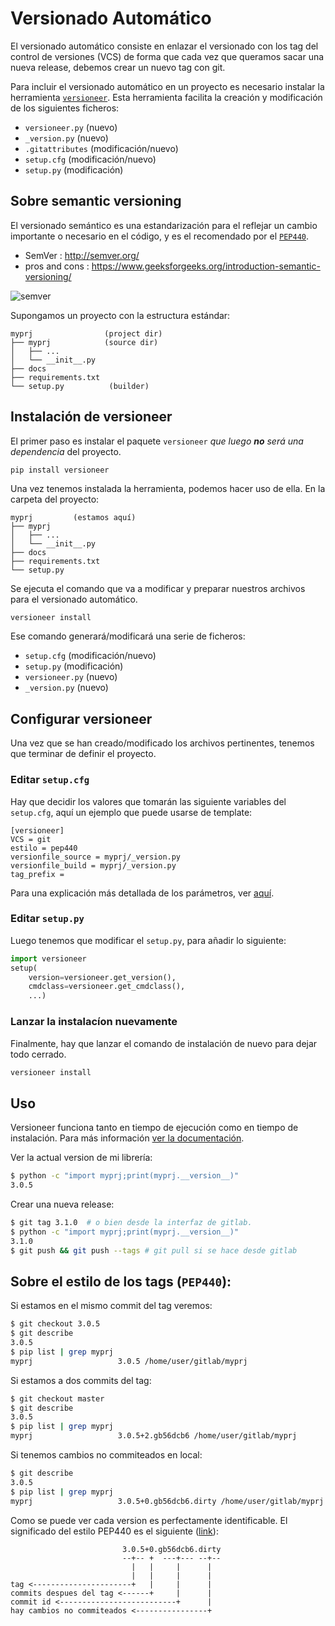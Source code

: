 # Versionado Automático

El versionado automático consiste en enlazar el versionado con los tag del
control de versiones (VCS) de forma que cada vez que queramos sacar una nueva
release, debemos crear un nuevo tag con git.

Para incluir el versionado automático en un proyecto es necesario instalar la
herramienta [`versioneer`](https://github.com/warner/python-versioneer). Esta
herramienta facilita la creación y modificación de los siguientes ficheros:

* `versioneer.py` (nuevo)
* `_version.py` (nuevo)
* `.gitattributes`  (modificación/nuevo)
* `setup.cfg`  (modificación/nuevo)
* `setup.py` (modificación)

## Sobre semantic versioning

El versionado semántico es una estandarización para el reflejar un cambio
importante o necesario en el código, y es el recomendado por el
[`PEP440`](https://www.python.org/dev/peps/pep-0440/#summary-of-permitted-suffixes-and-relative-ordering).

* SemVer :  http://semver.org/
* pros and cons : https://www.geeksforgeeks.org/introduction-semantic-versioning/

![semver](https://bytearcher.com/goodies/semantic-versioning-cheatsheet/wheelbarrel-no-tilde-caret-white-bg-w1000.jpg)


Supongamos un proyecto con la estructura estándar:

```
myprj                (project dir)
├── myprj            (source dir)
│   ├── ...
│   └── __init__.py
├── docs
├── requirements.txt
└── setup.py          (builder)
```

## Instalación de versioneer

El primer paso es instalar el paquete `versioneer` *que luego **no** será una
dependencia* del proyecto.
```
pip install versioneer
```

Una vez tenemos instalada la herramienta, podemos hacer uso de ella. En la
carpeta del proyecto:

```
myprj         (estamos aquí)
├── myprj
│   ├── ...
│   └── __init__.py
├── docs
├── requirements.txt
└── setup.py
```
Se ejecuta el comando que va a modificar y preparar nuestros archivos para el
versionado automático.

```bash
versioneer install
```

Ese comando generará/modificará una serie de ficheros:

* `setup.cfg`     (modificación/nuevo)
* `setup.py`      (modificación)
* `versioneer.py` (nuevo)
* `_version.py`   (nuevo)

## Configurar versioneer

Una vez que se han creado/modificado los archivos pertinentes, tenemos que
terminar de definir el proyecto.

### Editar `setup.cfg`

Hay que decidir los valores que tomarán las siguiente
variables del `setup.cfg`, aquí un ejemplo que puede usarse de template:
```
[versioneer]
VCS = git
estilo = pep440
versionfile_source = myprj/_version.py
versionfile_build = myprj/_version.py
tag_prefix = 
```
Para una explicación más detallada de los parámetros, ver
[aquí](https://github.com/warner/python-versioneer/blob/master/INSTALL.md).

### Editar `setup.py`

Luego tenemos que modificar el `setup.py`, para añadir lo siguiente:

```python
import versioneer
setup(
    version=versioneer.get_version(),
    cmdclass=versioneer.get_cmdclass(),
    ...)
```

### Lanzar la instalacíon nuevamente

Finalmente, hay que lanzar el comando de instalación de nuevo para dejar todo
cerrado.

```bash
versioneer install
```

## Uso


Versioneer funciona tanto en tiempo de ejecución como en tiempo de instalación. Para más información [ver la
documentación](https://github.com/warner/python-versioneer#theory-of-operation).

Ver la actual version de mi librería:

```bash
$ python -c "import myprj;print(myprj.__version__)"
3.0.5
```

Crear una nueva release:


```bash
$ git tag 3.1.0  # o bien desde la interfaz de gitlab.
$ python -c "import myprj;print(myprj.__version__)"
3.1.0
$ git push && git push --tags # git pull si se hace desde gitlab
```

## Sobre el estilo de los tags (`PEP440`):

Si estamos en el mismo commit del tag veremos:

```bash
$ git checkout 3.0.5
$ git describe
3.0.5
$ pip list | grep myprj
myprj                   3.0.5 /home/user/gitlab/myprj
```

Si estamos a dos commits del tag:

```bash
$ git checkout master
$ git describe
3.0.5
$ pip list | grep myprj
myprj                   3.0.5+2.gb56dcb6 /home/user/gitlab/myprj
```

Si tenemos cambios no commiteados en local:

```bash
$ git describe
3.0.5
$ pip list | grep myprj
myprj                   3.0.5+0.gb56dcb6.dirty /home/user/gitlab/myprj
```

Como se puede ver cada version es perfectamente identificable. El significado
del estilo PEP440 es el siguiente
([link](https://github.com/warner/python-versioneer#styles)):

```
                         3.0.5+0.gb56dcb6.dirty
                         --+-- +  ---+--- --+--
                           |   |     |      |
                           |   |     |      |
tag <----------------------+   |     |      |
commits despues del tag <------+     |      |
commit id <--------------------------+      |
hay cambios no commiteados <----------------+

```

